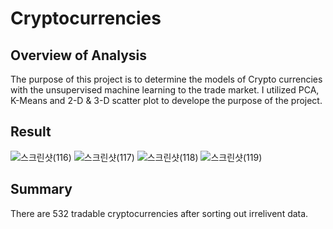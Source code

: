 # Cryptocurrencies
## Overview of Analysis
The purpose of this project is to determine the models of Crypto currencies with the unsupervised machine learning to the trade market.
I utilized PCA, K-Means and 2-D & 3-D scatter plot to develope the purpose of the project. 

## Result
![스크린샷(116)](https://user-images.githubusercontent.com/85276431/139567945-681564c6-0c6d-438d-ad2c-c891420f515d.png)
![스크린샷(117)](https://user-images.githubusercontent.com/85276431/139567949-5dd55e87-9ebe-4f14-852d-37490332ea77.png)
![스크린샷(118)](https://user-images.githubusercontent.com/85276431/139567951-8330d269-f394-415d-8286-9be8c1e628c5.png)
![스크린샷(119)](https://user-images.githubusercontent.com/85276431/139567955-71a1abd8-cdc2-4b86-a050-c406747d1e2f.png)

## Summary

There are 532 tradable cryptocurrencies after sorting out irrelivent data. 
